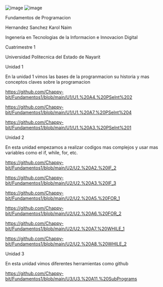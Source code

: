 ![image](https://github.com/user-attachments/assets/4bcc93f2-574b-4ede-919a-a575044ce54c)   ![image](https://github.com/user-attachments/assets/10266b86-db76-4536-905b-628586e5f7a5)

Fundamentos de Programacion

Hernandez Sanchez Karol Naim

Ingeneria en Tecnologias de la Informacion e Innovacion Digital

Cuatrimestre 1

Universidad Politecnica del Estado de Nayarit

Unidad 1

En la unidad 1 vimos las bases de la progranmacion su historia y mas conceptos claves sobre la programacion

https://github.com/Chappy-bit/Fundamentos1/blob/main/U1/U1.%20A4.%20PSeInt%202

https://github.com/Chappy-bit/Fundamentos1/blob/main/U1/U1.%20A7.%20PSeInt%204

https://github.com/Chappy-bit/Fundamentos1/blob/main/U1/U1.%20A3.%20PSeInt%201

Unidad 2

En esta unidad  empezamos a realizar codigos mas complejos y usar mas variables como el if, while, for, etc.

https://github.com/Chappy-bit/Fundamentos1/blob/main/U2/U2.%20A2.%20IF_2

https://github.com/Chappy-bit/Fundamentos1/blob/main/U2/U2.%20A3.%20IF_3

https://github.com/Chappy-bit/Fundamentos1/blob/main/U2/U2.%20A5.%20FOR_1

https://github.com/Chappy-bit/Fundamentos1/blob/main/U2/U2.%20A6.%20FOR_2

https://github.com/Chappy-bit/Fundamentos1/blob/main/U2/U2.%20A7.%20WHILE_1

https://github.com/Chappy-bit/Fundamentos1/blob/main/U2/U2.%20A8.%20WHILE_2

Unidad 3 

En esta unidad vimos diferentes herramientas como github

https://github.com/Chappy-bit/Fundamentos1/blob/main/U3/U3.%20A11.%20SubPrograms
